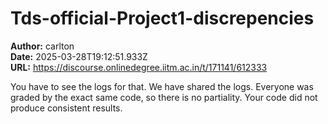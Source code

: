 # Tds-official-Project1-discrepencies

**Author:** carlton  
**Date:** 2025-03-28T19:12:51.933Z  
**URL:** https://discourse.onlinedegree.iitm.ac.in/t/171141/612333

You have to see the logs for that. We have shared the logs. Everyone was graded by the exact same code, so there is no partiality. Your code did not produce consistent results.
